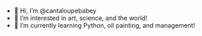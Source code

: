 - 👋 Hi, I’m @cantaloupebabey
- 👀 I’m interested in art, science, and the world!
- 🌱 I’m currently learning Python, oil painting, and management! 
